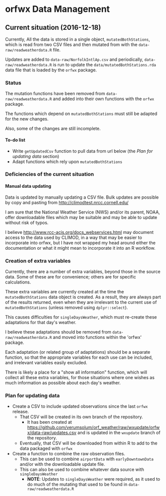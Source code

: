 # orfwx Data Management

## Current situation (2016-12-18)

Currently,
All the data is stored in a single object,
`mutatedBothStations`,
which is read from two CSV files
and then mutated
from with the
`data-raw/readweatherdata.R` file.

Updates are added to
`data-raw/NorfolkIntlAp.csv`
and periodically,
`data-raw/readweatherdata.R`
is run to update the
`data/mutatedBothStations.rda`
data file that is loaded by the
`orfwx`
package.

### Status

The mutation functions
have been removed from
`data-raw/readweatherdata.R`
and
added into their own functions
with the `orfwx` package.

The functions which depend on
`mutatedBothStations`
must still be adapted for the new changes.

Also, some of the changes are still incomplete.

#### To-do list

* Write
`getUpdatedCsv`
function to pull data from url below
(the *Plan for updating data* section)
* Adapt functions which rely upon
`mutatedBothStations`

### Deficiencies of the current situation

#### Manual data updating

Data is updated by manually updating a CSV file.
Bulk updates are possible by
copy and pasting from
http://climodtest.nrcc.cornell.edu/

I am sure that
the National Weather Service (NWS) and/or
its parent, NOAA,
offer downloadable files which may be suitable
and may be able to update
without risk of typos.

I believe
http://www.rcc-acis.org/docs_webservices.html
may document access to the data used by
CLIMOD,
in a way that may be easier to incorporate into orfwx,
but I have not wrapped my head around
either
the documentation
or
what it might mean to incorporate it into an R workflow.

### Creation of extra variables

Currently,
there are a number of extra variables,
beyond those in the source data.
Some of these are for convenience;
others are for specific calculations.

These extra variables are currently created
at the time the
`mutatedBothStations`
data object is created.
As a result,
they are always part of the results returned,
even when they are irrelevant to the current use of
`mutatedBothStations`
(unless removed using
`dplyr::select`).

This causes difficulties for
`singleDaysWeather`, 
which must re-create these adaptations for that day's weather.

I believe these adaptations should be removed from
`data-raw/readweatherdata.R`
and moved into functions
within the 'orfwx' package.

Each adaptation
(or related group of adaptations)
should be a separate function,
so that the appropriate variables for each use can be included,
and irrelevant variables easily excluded.

There is likely a place for a
"show all information" function,
which will collect all these extra variables,
for those situations
where one wishes as much information as possible about each day's weather.

### Plan for updating data

* Create a CSV to include updated observations since the last `orfwx` release.
  * That CSV will be created in its own branch of the repository.
    * It has been created at
    https://github.com/verumsolum/orf_weather/raw/wxupdate/orfwx/data-raw/updates.csv
    and is updated in the
    `wxupdate`
    branch of the repository.
  * Eventually, that CSV will be downloaded from within R to add to the data
  packaged with
  `orfwx`
* Create a function to combine the raw observation files.
  * This can be used to combine
  `airportData`
  with
  `earlyDowntownData`
  and/or with the downloadable update file.
  * This can also be used to combine whatever data source with
  `singleDaysWeather`
    * **NOTE**: Updates to
    `singleDaysWeather` were required, as it used to do much of the
    mutating that used to be found in
    `data-raw/readweatherdata.R`
